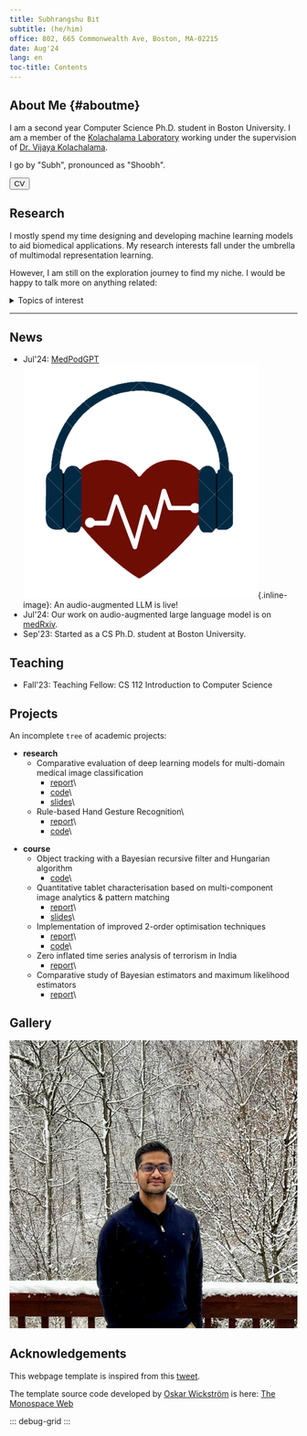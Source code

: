 ```yaml
---
title: Subhrangshu Bit
subtitle: (he/him)
office: 802, 665 Commonwealth Ave, Boston, MA-02215
date: Aug'24
lang: en
toc-title: Contents
---
```

## About Me {#aboutme}

I am a second year Computer Science Ph.D. student in Boston University.
I am a member of the [Kolachalama
Laboratory](https://vkola-lab.github.io) working under the supervision
of [Dr. Vijaya Kolachalama](https://www.bu.edu/cs/profiles/vkola/).

<p>I go by "Subh", pronounced as "Shoobh".
<nav>
    <a href="assets/docs/cv.pdf">
    <button>
    <i class="fa fa-file-pdf-o" aria-hidden="true"></i> CV
    </button>
    </a>
</nav>

## Research

I mostly spend my time designing and developing machine learning models
to aid biomedical applications. My research interests fall under the
umbrella of multimodal representation learning.

However, I am still on the exploration journey <i class="fa fa-road" aria-hidden="true"></i> to find my niche. I would
be happy to talk more on anything related:

<details>
<summary>Topics of interest</summary>

* Intersection of video and language understanding.
* Are models capable of continually learning new tasks on videos?
* Can we stop training to align embeddings from different off-the-shelf foundation models?
</details>

------------------------------------------------------------------------

## News

* <i class="fa fa-headphones" aria-hidden="true"></i> Jul\'24: [MedPodGPT](https://medpodgpt.org)![MedPodGPT_logo](assets/images/MedPodGPT.png){.inline-image}: An audio-augmented LLM is live!
* <i class="fa fa-file-o" aria-hidden="true"></i> Jul\'24: Our work on audio-augmented large language model is on [medRxiv](https://doi.org/10.1101/2024.07.11.24310304).
* <i class="fa fa-id-badge" aria-hidden="true"></i> Sep\'23: Started as a CS Ph.D. student at Boston University.

## Teaching

* <i class="fa fa-pencil-square-o" aria-hidden="true"></i> Fall\'23: Teaching Fellow: CS 112 Introduction to Computer Science

## Projects

An incomplete `tree` of academic projects:

<ul class="tree"><li><p style="margin: 0;"><strong>research</strong></p>

* Comparative evaluation of deep learning models for multi-domain medical image classification
    * [report](assets/docs/ivc_project.pdf)\
    * [code](https://github.com/appledora/Multi-domain-Medical-Image-Classification/tree/main)\
    * [slides](assets/docs/ivc_project_slides.pdf)\
* Rule-based Hand Gesture Recognition\
    * [report](assets/docs/ai_project.pdf)\
    * [code](https://github.com/appledora/Rule-based-gesture-detection)\

</li></ul>

<ul class="tree"><li><p style="margin: 0;"><strong>course</strong></p>

* Object tracking with a Bayesian recursive filter and Hungarian algorithm
    * [code](https://github.com/SubhrangshuBit/ivc-a3/tree/main)\
* Quantitative tablet characterisation based on multi-component image analytics & pattern matching
    * [report](assets/docs/Master_Thesis.pdf)\
    * [slides](assets/docs/hyperspectral_image_quantification_drl.pdf)\
* Implementation of improved 2-order optimisation techniques
    * [report](assets/docs/OptAlg-Final.pdf)\
    * [code](https://github.com/SubhrangshuBit/Optimization---Conjugate-Gradient-/tree/main)\
* Zero inflated time series analysis of terrorism in India
    * [report](assets/docs/zero_inflated_time_series.pdf)\
* Comparative study of Bayesian estimators and maximum likelihood estimators
    * [report](assets/docs/Bayes_vs_MLE.pdf)\

</li></ul>

## Gallery
 ![First winter/snow in Pittsburgh, US (2023)](assets/images/bust.png)

<!-- For aligning images -->
<!-- Solarized dark             |  Solarized Ocean
:-------------------------:|:-------------------------:
![](assets/images/bust.png) |  ![](assets/images/bust.png) -->

## Acknowledgements

This webpage template is inspired from this
[tweet](https://x.com/owickstrom/status/1828469089666298315).

The template source code developed by [Oskar
Wickström](https://wickstrom.tech) is here:
[The Monospace Web](https://github.com/owickstrom/the-monospace-web)

::: debug-grid
:::
